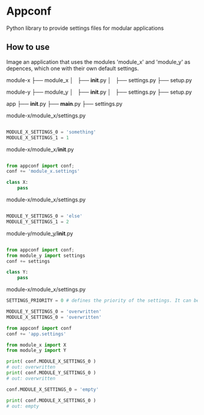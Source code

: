 # Appconf

Python library to provide settings files for modular applications


## How to use

Image an application that uses the modules 'module_x' and 'module_y' as depences, which one with their own default settings.


module-x
    ├── module_x
    │   ├── __init__.py
    │   ├── settings.py
    ├── setup.py
    
module-y
    ├── module_y
    │   ├── __init__.py
    │   ├── settings.py
    ├── setup.py

app
    ├── __init__.py
    ├── __main__.py
    ├── settings.py
    
module-x/module_x/settings.py
```python

MODULE_X_SETTINGS_0 = 'something'
MODULE_X_SETTINGS_1 = 1

```
module-x/module_x/__init__.py
```python

from appconf import conf; 
conf += 'module_x.settings'

class X:
	pass
```

module-x/module_x/settings.py
```python

MODULE_Y_SETTINGS_0 = 'else'
MODULE_Y_SETTINGS_1 = 2

```
module-y/module_y/__init__.py
```python

from appconf import conf;
from module_y import settings
conf += settings

class Y:
	pass
```


module-x/module_x/settings.py
```python
SETTINGS_PRIORITY = 0 # defines the priority of the settings. It can be used to overwrite third modules configurations.

MODULE_Y_SETTINGS_0 = 'overwritten'
MODULE_X_SETTINGS_0 = 'overwritten'
```


```python
from appconf import conf
conf += 'app.settings'

from module_x import X
from module_y import Y

print( conf.MODULE_X_SETTINGS_0 )
# out: overwritten
print( conf.MODULE_Y_SETTINGS_0 )
# out: overwritten

conf.MODULE_X_SETTINGS_0 = 'empty'

print( conf.MODULE_X_SETTINGS_0 )
# out: empty

```
